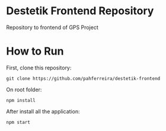 # Destetik Frontend Repository

Repository to frontend of GPS Project

# How to Run

First, clone this repository:

```
git clone https://github.com/pahferreira/destetik-frontend
```

On root folder:

```
npm install
```

After install all the application:

```
npm start
```
